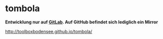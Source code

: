 # tombola

**Entwicklung nur auf [GitLab](https://gitlab.com/ToolboxBodensee/events/tombola). Auf GitHub befindet sich lediglich ein Mirror**

http://toolboxbodensee.github.io/tombola/
